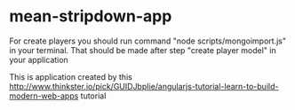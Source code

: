mean-stripdown-app
==================

For create players you should run command "node scripts/mongoimport.js" in your terminal. That should be made after step "create player model" in your application

This is application created by this http://www.thinkster.io/pick/GUIDJbpIie/angularjs-tutorial-learn-to-build-modern-web-apps tutorial
